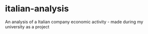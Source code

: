 # italian-analysis
An analysis of a Italian company economic activity - made during my university as a project
